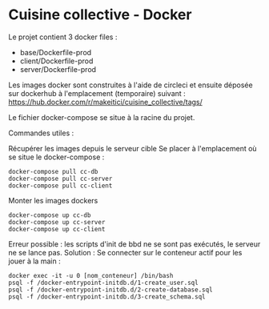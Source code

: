 # Cuisine collective - Docker

Le projet contient 3 docker files : 
 - base/Dockerfile-prod
 - client/Dockerfile-prod
 - server/Dockerfile-prod

Les images docker sont construites à l'aide de circleci et ensuite déposée sur dockerhub à l'emplacement (temporaire) suivant : https://hub.docker.com/r/makeitici/cuisine_collective/tags/

Le fichier docker-compose se situe à la racine du projet.

Commandes utiles :

Récupérer les images depuis le serveur cible
Se placer à l'emplacement où se situe le docker-compose :
```
docker-compose pull cc-db
docker-compose pull cc-server
docker-compose pull cc-client
```

Monter les images dockers
```
docker-compose up cc-db
docker-compose up cc-server
docker-compose up cc-client
```

Erreur possible : les scripts d'init de bbd ne se sont pas exécutés, le serveur ne se lance pas.
Solution : Se connecter sur le conteneur actif pour les jouer à la main :
```
docker exec -it -u 0 [nom_conteneur] /bin/bash
psql -f /docker-entrypoint-initdb.d/1-create_user.sql
psql -f /docker-entrypoint-initdb.d/2-create-database.sql
psql -f /docker-entrypoint-initdb.d/3-create_schema.sql
```
